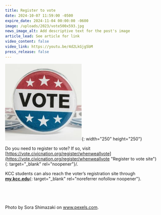 ```yaml
---
title: Register to vote
date: 2024-10-07 11:59:00 -0500
expire_date: 2024-11-04 00:00:00 -0600
image: /uploads/2023/vote500x593.jpg
news_image_alt: Add descriptive text for the post's image
article_lead: See article for link
video_content: false
video_link: https://youtu.be/4d2LkGjg5bM
press_release: false
---
```

![Vote button](/uploads/2023/vote250x250.jpg "Vote"){: width="250" height="250"}

Do you need to register to vote? If so, visit [https://vote.civicnation.org/register/whenweallvote](https://vote.civicnation.org/register/whenweallvote "Register to vote site"){: target="_blank" rel="noopener"}/.

KCC students can also reach the voter’s registration site through [**my.kcc.edu**](https://my.kcc.edu/?fbclid=IwZXh0bgNhZW0CMTAAAR0kbp1DTETRA1JKxrCrothk4oQfw_eabD35slHFaPEOqiW8ocRA69P-Cnc_aem_-KtPCqXJyfOg82ZZ-B_IfA){: target="_blank" rel="noreferrer nofollow noopener"}.

&nbsp;

&nbsp;

Photo by Sora Shimazaki on www.pexels.com.